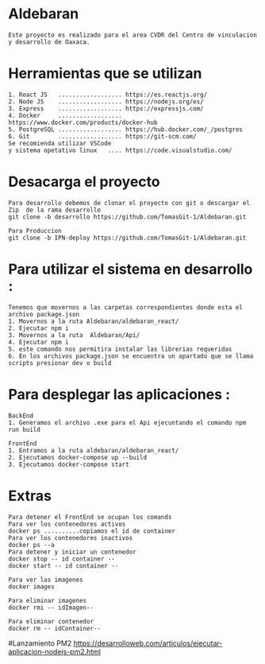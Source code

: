 # Aldebaran
    Este proyecto es realizado para el area CVDR del Centro de vinculacion y desarrollo de Oaxaca.
# Herramientas que se utilizan
    1. React JS   .................. https://es.reactjs.org/ 
    2. Node JS    .................. https://nodejs.org/es/ 
    3. Express    .................. https://expressjs.com/
    4. Docker     .................. https://www.docker.com/products/docker-hub
    5. PostgreSQL .................. https://hub.docker.com/_/postgres
    6. Git        .................. https://git-scm.com/
    Se recomienda utilizar VSCode   
    y sistema opetativo linux   .... https://code.visualstudio.com/

# Desacarga el proyecto 

    Para desarrollo debemos de clonar el proyecto con git o descargar el Zip  de la rama desarrollo
    git clone -b desarrollo https://github.com/TomasGit-1/Aldebaran.git

    Para Produccion 
    git clone -b IPN-deploy https://github.com/TomasGit-1/Aldebaran.git

# Para utilizar el sistema en desarrollo :
    Tenemos que movernos a las carpetas correspondientes donde esta el archivo package.json
    1. Movernos a la ruta Aldebaran/aldebaran_react/
    2. Ejecutar npm i 
    3. Movernos a la ruta  Aldebaran/Api/
    4. Ejecutar npm i
    5. este comando nos permitira instalar las librerias requeridas
    6. En los archivos package.json se encuentra un apartado que se llama scripts presionar dev o build

# Para desplegar las aplicaciones :

    BackEnd
    1. Generamos el archivo .exe para el Api ejecuntando el comando npm run build

    FrontEnd
    1. Entramos a la ruta aldebaran/aldebaran_react/
    2. Ejecutamos docker-compose up --build
    3. Ejecutamos docker-compose start 

# Extras
    Para detener el FrontEnd se ocupan los comands
    Para ver los contenedores activos
    docker ps ..........copiamos el id de container
    Para ver los contenedores inactivos
    docker ps --a
    Para detener y iniciar un contenedor
    docker stop -- id container --
    docker start -- id container --
    
    Para ver las imagenes 
    docker images

    Para eliminar imagenes
    docker rmi -- idImagen--

    Para eliminar contenedor 
    docker rm -- idContainer--


#Lanzamiento PM2 
https://desarrolloweb.com/articulos/ejecutar-aplicacion-nodejs-pm2.html